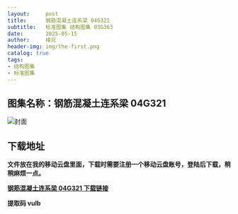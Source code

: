 ```yaml
---
layout:     post
title:      钢筋混凝土连系梁 04G321
subtitle:   标准图集 结构图集 03G363
date:       2025-05-15
author:     峰兄
header-img: img/the-first.png
catalog: true
tags:
- 结构图集
- 标准图集
---
```

## 图集名称：钢筋混凝土连系梁 04G321
![封面](https://pic1.imgdb.cn/item/6825cae358cb8da5c8f3ed56.jpg)

## 下载地址 ##
**文件放在我的移动云盘里面，下载时需要注册一个移动云盘账号，登陆后下载，稍稍麻烦一点。**  
  
[**钢筋混凝土连系梁 04G321 下载链接**](https://caiyun.139.com/m/i?2nc6nrnYSVajr)

**提取码  vulb**

